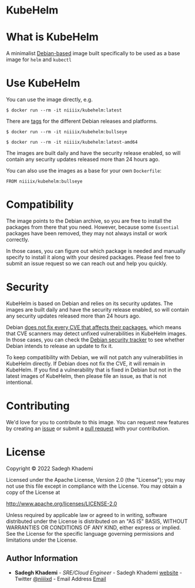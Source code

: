 KubeHelm
=======

# What is KubeHelm
A minimalist [Debian-based](https://hub.docker.com/repository/docker/niiiix/debian-mini) image built specifically to be used as a base image for `helm` and `kubectl`

# Use KubeHelm
You can use the image directly, e.g.
```
$ docker run --rm -it niiiix/kubehelm:latest
```

There are [tags](https://hub.docker.com/r/niiiix/kubehelm/tags/) for the different Debian releases and platforms.
```
$ docker run --rm -it niiiix/kubehelm:bullseye
```
```
$ docker run --rm -it niiiix/kubehelm:latest-amd64
```

The images are built daily and have the security release enabled, so will contain any security updates released more than 24 hours ago.

You can also use the images as a base for your own `Dockerfile`:
```
FROM niiiix/kubehelm:bullseye
```

# Compatibility
The image points to the Debian archive, so you are free to install the packages from there that you need. However, because some `Essential` packages have been removed, they may not always install or work correctly.

In those cases, you can figure out which package is needed and manually specify to install it along with your desired packages. Please feel free to submit an issue request so we can reach out and help you quickly.

# Security
KubeHelm is based on Debian and relies on its security updates. The images are built daily and have the security release enabled, so will contain any security updates released more than 24 hours ago.

Debian [does not fix every CVE that affects their packages](https://www.debian.org/security/faq#cvedsa), which means that CVE scanners may detect unfixed vulnerabilities in KubeHelm images. In those cases, you can check the [Debian security tracker](https://security-tracker.debian.org/tracker/) to see whether Debian intends to release an update to fix it.

To keep compatibility with Debian, we will not patch any vulnerabilities in KubeHelm directly. If Debian does not fix the CVE, it will remain in KubeHelm. If you find a vulnerability that is fixed in Debian but not in the latest images of KubeHelm, then please file an issue, as that is not intentional.

# Contributing
We'd love for you to contribute to this image. You can request new features by creating an [issue](https://github.com/niiiixd/kubehelm/issues) or submit a [pull request](https://github.com/niiiixd/kubehelm/pulls) with your contribution.

# License
Copyright &copy; 2022 Sadegh Khademi

Licensed under the Apache License, Version 2.0 (the "License"); you may not use this file except in compliance with the License. You may obtain a copy of the License at

http://www.apache.org/licenses/LICENSE-2.0

Unless required by applicable law or agreed to in writing, software distributed under the License is distributed on an "AS IS" BASIS, WITHOUT WARRANTIES OR CONDITIONS OF ANY KIND, either express or implied. See the License for the specific language governing permissions and limitations under the License.

Author Information
------------------

* **Sadegh Khademi** - *SRE/Cloud Engineer* - Sadegh Khademi [website](https://sadeghkhademi.com) - Twitter [@niiiixd](https://twitter.com/niiiixd) - Email Address [Email](mailto:khademi.sadegh@gmail.com?subject=[GitHub]%20ansible%20zabbix%20agent)
